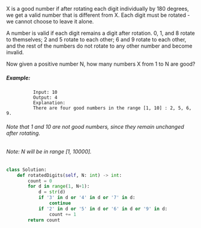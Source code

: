 X is a good number if after rotating each digit individually by 180 degrees, we get a valid number that is different from X.  Each digit must be rotated - we cannot choose to leave it alone.

A number is valid if each digit remains a digit after rotation. 0, 1, and 8 rotate to themselves; 2 and 5 rotate to each other; 6 and 9 rotate to each other, and the rest of the numbers do not rotate to any other number and become invalid.

Now given a positive number N, how many numbers X from 1 to N are good?

##### Example:
              Input: 10
              Output: 4
              Explanation: 
              There are four good numbers in the range [1, 10] : 2, 5, 6, 9.
###### Note that 1 and 10 are not good numbers, since they remain unchanged after rotating.
###### Note: N  will be in range [1, 10000].

```python 
class Solution:
    def rotatedDigits(self, N: int) -> int:
        count = 0
        for d in range(1, N+1):
            d = str(d)
            if '3' in d or '4' in d or '7' in d:
                continue
            if '2' in d or '5' in d or '6' in d or '9' in d:
                count += 1
        return count
            
